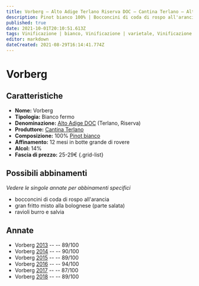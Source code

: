 ```yaml
---
title: Vorberg – Alto Adige Terlano Riserva DOC – Cantina Terlano – Alto-Adige (IT) – 25-29€ – 3★-5★
description: Pinot bianco 100% | Bocconcini di coda di rospo all'arancia – Gran fritto misto alla bolognese – Ravioli burro e salvia
published: true
date: 2021-10-01T20:10:51.613Z
tags: Vinificazione | bianco, Vinificazione | varietale, Vinificazione | fermo, Valutazioni | 5 stelle, Regione | Alto-Adige (IT), bocconcini di coda di rospo all'arancia, Vitigni | Pinot bianco, gran fritto misto alla bolognese, ravioli burro e salvia, Prezzi | 25-29€
editor: markdown
dateCreated: 2021-08-29T16:14:41.774Z
---
```


# Vorberg

## Caratteristiche
- **Nome:** Vorberg
- **Tipologia:** Bianco fermo 
- **Denominazione:** [Alto Adige DOC](/denominazioni/Italia/Alto-Adige/DOC/Alto-Adige) (Terlano, Riserva)
- **Produttore:** [Cantina Terlano](/produttori/Italia/Alto-Adige/Cantina-Terlano) 
- **Composizione:** 100% [Pinot bianco](/vitigni/Italia/bacca-bianca/pinot-bianco)
- **Affinamento:** 12 mesi in botte grande di rovere
- **Alcol:** 14%
- **Fascia di prezzo:** 25-29€
{.grid-list}


## Possibili abbinamenti
*Vedere le singole annate per abbinamenti specifici*

- bocconcini di coda di rospo all'arancia
- gran fritto misto alla bolognese (parte salata)
- ravioli burro e salvia

## Annate
- Vorberg [2013](/vini/Italia/Alto-Adige/Cantina-Terlano/Vorberg/2013) -- <span class="star-4"></span> -- 89/100
- Vorberg [2014](/vini/Italia/Alto-Adige/Cantina-Terlano/Vorberg/2014) -- <span class="star-4"></span> -- 90/100
- Vorberg [2015](/vini/Italia/Alto-Adige/Cantina-Terlano/Vorberg/2015) -- <span class="star-4"></span> -- 89/100
- Vorberg [2016](/vini/Italia/Alto-Adige/Cantina-Terlano/Vorberg/2016) -- <span class="star-5"></span> -- 94/100  
- Vorberg [2017](/vini/Italia/Alto-Adige/Cantina-Terlano/Vorberg/2017) -- <span class="star-3"></span> -- 87/100
- Vorberg [2018](/vini/Italia/Alto-Adige/Cantina-Terlano/Vorberg/2018) -- <span class="star-4"></span> -- 89/100 
 